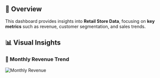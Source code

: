 ## 🚀 Overview  
This dashboard provides insights into **Retail Store Data**, focusing on **key metrics** such as revenue, customer segmentation, and sales trends.

## **📊 Visual Insights**  
### **📌 Monthly Revenue Trend**  
![Monthly Revenue](https://github.com/Thufault/Retail-Store-Data-Analysis/blob/main/images/Sales_Per_Month/Sales_Per_Month_Bar_Graph.png)

